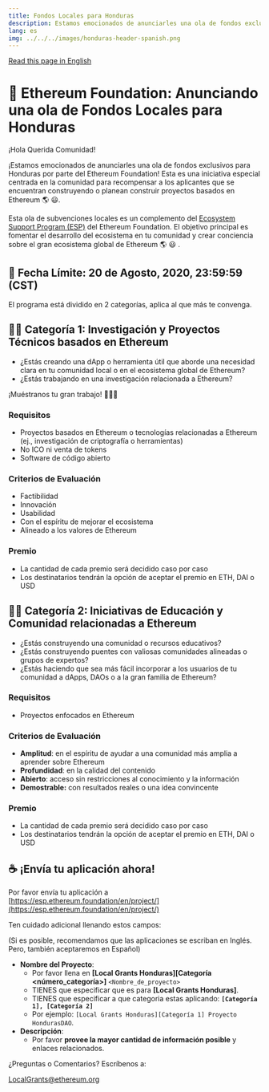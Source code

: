 ```yaml
---
title: Fondos Locales para Honduras
description: Estamos emocionados de anunciarles una ola de fondos exclusivos para Honduras por parte del Ethereum Foundation
lang: es
img: ../../../images/honduras-header-spanish.png
---
```


[Read this page in English](/en/local-grants/honduras)

# 🦜 Ethereum Foundation: Anunciando una ola de Fondos Locales para Honduras

¡Hola Querida Comunidad!

¡Estamos emocionados de anunciarles una ola de fondos exclusivos para Honduras por parte del Ethereum Foundation! Esta es una iniciativa especial centrada en la comunidad para recompensar a los aplicantes que se encuentran construyendo o planean construir proyectos basados en Ethereum 🌎 😃.

Esta ola de subvenciones locales es un complemento del [Ecosystem Support Program (ESP)](/en/) del Ethereum Foundation. El objetivo principal es fomentar el desarrollo del ecosistema en tu comunidad y crear conciencia sobre el gran ecosistema global de Ethereum 🌎 😃 .

## 📣 Fecha Límite: 20 de Agosto, 2020, 23:59:59 (CST)

El programa está dividido en 2 categorías, aplica al que más te convenga.

## 👩‍🚀 Categoría 1: Investigación y Proyectos Técnicos basados en Ethereum

- ¿Estás creando una dApp o herramienta útil que aborde una necesidad clara en tu comunidad local o en el ecosistema global de Ethereum?
- ¿Estás trabajando en una investigación relacionada a Ethereum?

¡Muéstranos tu gran trabajo! 👨🏼‍💻

### Requisitos

- Proyectos basados en Ethereum o tecnologías relacionadas a Ethereum (ej., investigación de criptografía o herramientas)
- No ICO ni venta de tokens
- Software de código abierto

### Criterios de Evaluación

- Factibilidad
- Innovación
- Usabilidad
- Con el espíritu de mejorar el ecosistema
- Alineado a los valores de Ethereum

### Premio

- La cantidad de cada premio será decidido caso por caso
- Los destinatarios tendrán la opción de aceptar el premio en ETH, DAI o USD

## 👩‍🏫 Categoría 2: Iniciativas de Educación y Comunidad relacionadas a Ethereum

- ¿Estás construyendo una comunidad o recursos educativos?
- ¿Estás construyendo puentes con valiosas comunidades alineadas o grupos de expertos?
- ¿Estás haciendo que sea más fácil incorporar a los usuarios de tu comunidad a dApps, DAOs o a la gran familia de Ethereum?

### Requisitos

- Proyectos enfocados en Ethereum

### Criterios de Evaluación

- **Amplitud**: en el espíritu de ayudar a una comunidad más amplia a aprender sobre Ethereum
- **Profundidad**: en la calidad del contenido
- **Abierto**: acceso sin restricciones al conocimiento y la información
- **Demostrable:** con resultados reales o una idea convincente

### Premio

- La cantidad de cada premio será decidido caso por caso
- Los destinatarios tendrán la opción de aceptar el premio en ETH, DAI o USD

## ☕️ ¡Envía tu aplicación ahora!

Por favor envía tu aplicación a [https://esp.ethereum.foundation/en/project/](https://esp.ethereum.foundation/en/project/)

Ten cuidado adicional llenando estos campos:

(Si es posible, recomendamos que las aplicaciones se escriban en Inglés. Pero, también aceptaremos en Español)

- **Nombre del Proyecto**:
  - Por favor llena en **[Local Grants Honduras][Categoría <número_categoría>]** `<Nombre_de_proyecto>`
  - TIENES que especificar que es para **[Local Grants Honduras]**.
  - TIENES que especificar a que categoria estas aplicando: **`[Categoría 1], [Categoría 2]`**
  - Por ejemplo: `[Local Grants Honduras][Categoría 1] Proyecto HondurasDAO`.
- **Descripción**:
  - Por favor **provee la mayor cantidad de información posible** y enlaces relacionados.

¿Preguntas o Comentarios? Escríbenos a:

[LocalGrants@ethereum.org](mailto:LocalGrants@ethereum.org)

